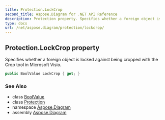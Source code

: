 ```yaml
---
title: Protection.LockCrop
second_title: Aspose.Diagram for .NET API Reference
description: Protection property. Specifies whether a foreign object is locked against being cropped with the Crop tool in Microsoft Visio
type: docs
url: /net/aspose.diagram/protection/lockcrop/
---
```

## Protection.LockCrop property

Specifies whether a foreign object is locked against being cropped with the Crop tool in Microsoft Visio.

```csharp
public BoolValue LockCrop { get; }
```

### See Also

* class [BoolValue](../../boolvalue/)
* class [Protection](../)
* namespace [Aspose.Diagram](../../protection/)
* assembly [Aspose.Diagram](../../../)


